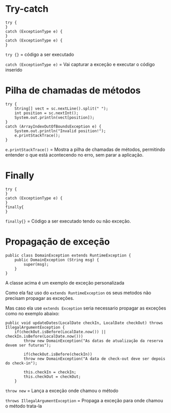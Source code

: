 # Try-catch
```
try {
}
catch (ExceptionType e) {
}
catch (ExceptionType e) {
}
```
`try {}` = código a ser executado

`catch (ExceptionType e)` = Vai capturar a exceção e executar o código inserido

# Pilha de chamadas de métodos
```
try {
    String[] vect = sc.nextLine().split(" ");
    int position = sc.nextInt();
    System.out.println(vect[position]);
}
catch (ArrayIndexOutOfBoundsException e) {
    System.out.println("Invalid position!");
    e.printStackTrace();
}
```
`e.printStackTrace()` = Mostra a pilha de chamadas de métodos, permitindo entender o que está acontecendo no erro, sem parar a aplicação.

# Finally
```
try {
}
catch (ExceptionType e) {
}
finally{
}
```
`finally{}` = Código a ser executado tendo ou não exceção.

# Propagação de exceção
```
public class DomainException extends RuntimeException {
    public DomainException (String msg) {
        super(msg);
    }
}
```
A classe acima é um exemplo de exceção personalizada

Como ela faz uso do `extends RuntimeException` os seus metodos não precisam propagar as exceções.

Mas caso ela use `extends Exception` seria necessario propagar as exceções como no exemplo abaixo:

```
public void updateDates(LocalDate checkIn, LocalDate checkOut) throws IllegalArgumentException {
    if(checkOut.isBefore(LocalDate.now()) || checkIn.isBefore(LocalDate.now()))
        throw new DomainException("As datas de atualização da reserva devem ser futuras");

        if(checkOut.isBefore(checkIn))
        throw new DomainException("A data de check-out deve ser depois do check-in");        

        this.checkIn = checkIn;
        this.checkOut = checkOut;
    }
```
`throw new` = Lança a exceção onde chamou o método

`throws IllegalArgumentException` = Propaga a exceção para onde chamou o método trata-la